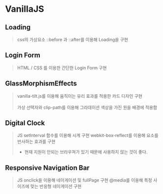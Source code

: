 # VanillaJS

## Loading

> css의 가상요소 ::before 과 ::after를 이용해 Loading을 구현

## Login Form

> HTML / CSS 를 이용한 간단한 Login Form 구현

## GlassMorphismEffects

> vanilla-tilt.js를 이용해 움직이는 유리 효과를 적용한 카드 디자인 구현 <br><br>
> 가상 선택자와 clip-path를 이용해 그라데이션 색상을 가진 원을 배경에 적용함

## Digital Clock

> JS setInterval 함수를 이용해 시계 구현
> webkit-box-reflect를 이용해 요소를 반사하는 효과를 구현
>
> - 현재 지원이 안되는 브라우져가 있기 때문에 사용하지 않는 것이 좋다.

## Responsive Navigation Bar

> JS onclick을 이용해 네이게이션 및 fullPage 구현
> @media를 이용해 특정 사이즈에 맞는 반응형 네이게이션 구현
